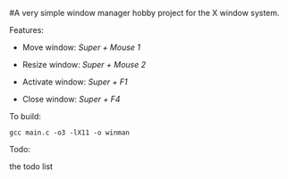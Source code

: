 #A very simple window manager hobby project for the X window system.

Features:

* Move window: *Super + Mouse 1*

* Resize window: *Super + Mouse 2*
	
* Activate window: *Super + F1*

* Close window: *Super + F4*


To build: 

```gcc main.c -o3 -lX11 -o winman```

Todo: 

the todo list